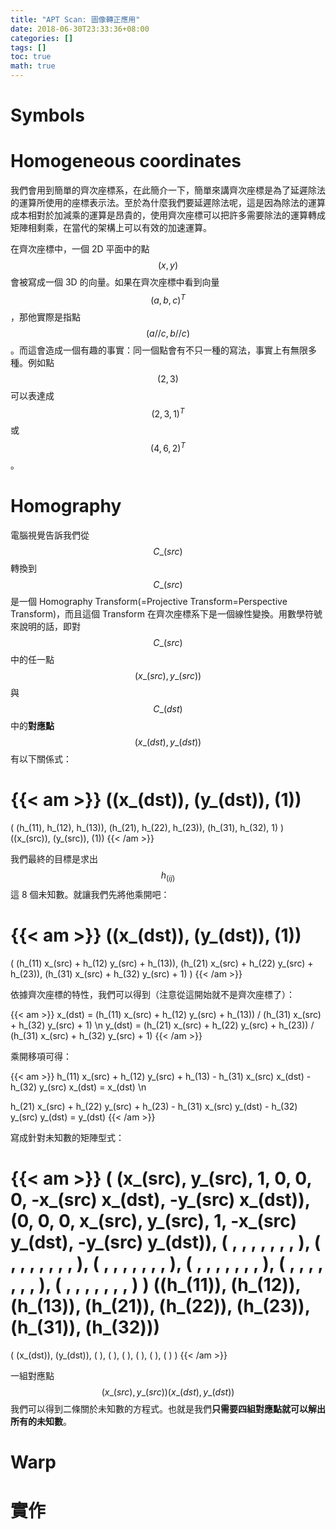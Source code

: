 ```yaml
---
title: "APT Scan: 圖像轉正應用"
date: 2018-06-30T23:33:36+08:00
categories: []
tags: []
toc: true
math: true
---
```


# Symbols

# Homogeneous coordinates

我們會用到簡單的齊次座標系，在此簡介一下，簡單來講齊次座標是為了延遲除法的運算所使用的座標表示法。至於為什麼我們要延遲除法呢，這是因為除法的運算成本相對於加減乘的運算是昂貴的，使用齊次座標可以把許多需要除法的運算轉成矩陣相剩乘，在當代的架構上可以有效的加速運算。

在齊次座標中，一個 2D 平面中的點 $$(x, y)$$ 會被寫成一個 3D 的向量。如果在齊次座標中看到向量 $$(a, b, c)^T$$，那他實際是指點 $$(a//c, b//c)$$。而這會造成一個有趣的事實：同一個點會有不只一種的寫法，事實上有無限多種。例如點 $$(2, 3)$$ 可以表達成 $$(2, 3, 1)^T$$ 或 $$(4, 6, 2)^T$$。

# Homography

電腦視覺告訴我們從 $$C\_(src)$$ 轉換到 $$ C\_(src) $$ 是一個 Homography Transform(=Projective Transform=Perspective Transform)，而且這個 Transform 在齊次座標系下是一個線性變換。用數學符號來說明的話，即對 $$C\_(src)$$ 中的任一點 $$(x\_(src),y\_(src))$$ 與 $$C\_(dst)$$ 中的**對應點** $$(x\_(dst), y\_(dst))$$ 有以下關係式：

{{< am >}}
((x_(dst)), (y_(dst)), (1))
=
(
    (h_(11), h_(12), h_(13)),
    (h_(21), h_(22), h_(23)),
    (h_(31), h_(32), 1)
)
((x_(src)), (y_(src)), (1))
{{< /am >}}

我們最終的目標是求出 $$h_(ij)$$ 這 8 個未知數。就讓我們先將他乘開吧：

{{< am >}}
((x_(dst)), (y_(dst)), (1))
=
(
    (h_(11) x_(src) + h_(12) y_(src) + h_(13)),
    (h_(21) x_(src) + h_(22) y_(src) + h_(23)),
    (h_(31) x_(src) + h_(32) y_(src) + 1)
)
{{< /am >}}

依據齊次座標的特性，我們可以得到（注意從這開始就不是齊次座標了）：

{{< am >}}
x_(dst) = (h_(11) x_(src) + h_(12) y_(src) + h_(13)) / (h_(31) x_(src) + h_(32) y_(src) + 1) \n
y_(dst) = (h_(21) x_(src) + h_(22) y_(src) + h_(23)) / (h_(31) x_(src) + h_(32) y_(src) + 1)
{{< /am >}}

乘開移項可得：

{{< am >}}
h_(11) x_(src) + h_(12) y_(src) +
h_(13) - h_(31) x_(src) x_(dst) -
h_(32) y_(src) x_(dst) = x_(dst) \n

h_(21) x_(src) + h_(22) y_(src) +
h_(23) - h_(31) x_(src) y_(dst) -
h_(32) y_(src) y_(dst) = y_(dst)
{{< /am >}}

寫成針對未知數的矩陣型式：

{{< am >}}
(
    (x_(src), y_(src), 1, 0, 0, 0, -x_(src) x_(dst), -y_(src) x_(dst)),
    (0, 0, 0, x_(src), y_(src), 1, -x_(src) y_(dst), -y_(src) y_(dst)),
    ( ,  ,  ,  ,  ,  ,  ,  ),
    ( ,  ,  ,  ,  ,  ,  ,  ),
    ( ,  ,  ,  ,  ,  ,  ,  ),
    ( ,  ,  ,  ,  ,  ,  ,  ),
    ( ,  ,  ,  ,  ,  ,  ,  ),
    ( ,  ,  ,  ,  ,  ,  ,  )
)
((h_(11)), (h_(12)), (h_(13)), (h_(21)), (h_(22)), (h_(23)), (h_(31)), (h_(32)))
=
(
    (x_(dst)), (y_(dst)), ( ), ( ), ( ), ( ), ( ), ( )
)
{{< /am >}}

一組對應點 $$(x\_(src), y\_(src)) (x\_(dst), y\_(dst))$$ 我們可以得到二條關於未知數的方程式。也就是我們**只需要四組對應點就可以解出所有的未知數**。

# Warp

# 實作

